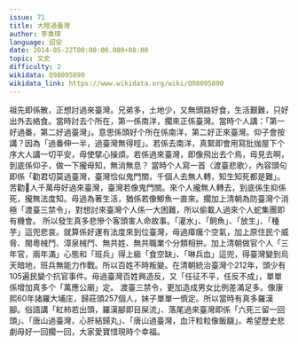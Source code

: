 ```yaml
---
issue: 71
title: 大陸過臺灣
author: 李秉璋
language: 詔安
date: 2014-05-22T00:00:00.000+08:00
topic: 文史
difficulty: 2
wikidata: Q98095890
wikidata_link: https://www.wikidata.org/wiki/Q98095890
---
```

祖先即係散，正想討過來臺灣。兄弟多，土地少，又無頭路好食，生活艱難，只好出外去絡食。當時討去个所在，第一係南洋，擱來正係臺灣。當時个人講：「第一好過番，第二好過臺灣」。意思係頭好个所在係南洋，第二好正來臺灣。仰子會按講？因為「過番伸一半，過臺灣無得䀴」。若係去南洋，真緊即會用寫批拁屋下个序大人講一切平安，毋使擘心操煩。若係過來臺灣，即像飛出去个鳥，毋見去啊，到底係仰子，做一下攏毋知，無消無息？
當時个人寫一首〈渡臺悲歌〉，內容頭句即係「勸君切莫過臺灣，臺灣恰似鬼門關，千個人去無人轉，知生知死都是難」。苦勸𫣆人千萬毋好過來臺灣，臺灣若像鬼門關。來个人攏無人轉去，到底係生抑係死，攏無法度知。毋過為著生活，猶係若像鯽魚一直來。擱加上清朝為防臺灣个消極「渡臺三禁令」，對想討來臺灣个人係一大困難，所以偷載人過來个人蛇集團即有機會。
所以發生真多悲慘个客頭害人命故事。「灌水」、「飼魚」、「放生」、「種芋」這兜悲哀。就算係好運有法度來到位臺灣，毋過瘴癘个空氣，加上原住民个威脅、閩粵械鬥、漳泉械鬥、無共姓、無共職業个分類相拚。加上清朝做官个人「三年官，兩年滿」心態和「班兵」得上級「食空缺」、「啉兵血」這兜，得臺灣變到烏天暗地，班兵無能力作戰。所以百姓不時叛變。在清朝統治臺灣个212年，頭少有105遍民變个抗官事件。毋過臺灣百姓興造反，又「任征不平，任反不成」，單單係增加真多个「萬應公廟」定。
渡臺三禁令，更加造成男女比例差滿足多。像康熙60年諸羅大埔庄，歸莊頭257個人，妹子單單一儕定。所以當時有真多羅漢腳。俗語講「紅柿若出頭，羅漢腳即目屎流」、落尾過來臺灣即係「六死三留一回頭」、「唐山過臺灣，心肝結歸丸」、「唐山過臺灣，血汗粒粒像飯圝」。希望歷史悲劇毋好一回擱一回，大家愛寶惜現時个幸福。